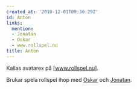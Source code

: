 ```yaml
---
created_at: '2010-12-01T09:30:29Z'
id: Anton
links:
  mention:
  - Jonatan
  - Oskar
  - www.rollspel.nu
title: Anton
---
```


Kallas avatarex på [www.rollspel.nu].

Brukar spela rollspel ihop med [Oskar] och [Jonatan].

  [www.rollspel.nu]: wwwrollspelnu
  [Oskar]: Oskar
  [Jonatan]: Jonatan